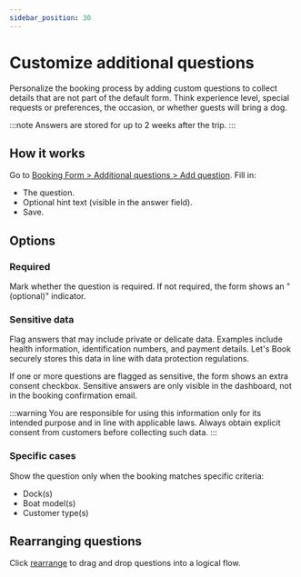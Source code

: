 ```yaml
---
sidebar_position: 30
---
```


# Customize additional questions

Personalize the booking process by adding custom questions to collect details that are not part of the default form. Think experience level, special requests or preferences, the occasion, or whether guests will bring a dog.

:::note
Answers are stored for up to 2 weeks after the trip.
:::

## How it works

Go to [Booking Form > Additional questions > Add question](https://dashboard.letsbook.app/booking-form/additional-questions/add). Fill in:

- The question.
- Optional hint text (visible in the answer field).
- Save.

## Options

### Required

Mark whether the question is required. If not required, the form shows an "(optional)" indicator.

### Sensitive data

Flag answers that may include private or delicate data. Examples include health information, identification numbers, and payment details. Let's Book securely stores this data in line with data protection regulations.

If one or more questions are flagged as sensitive, the form shows an extra consent checkbox. Sensitive answers are only visible in the dashboard, not in the booking confirmation email.

:::warning
You are responsible for using this information only for its intended purpose and in line with applicable laws. Always obtain explicit consent from customers before collecting such data.
:::

### Specific cases

Show the question only when the booking matches specific criteria:

- Dock(s)
- Boat model(s)
- Customer type(s)

## Rearranging questions

Click [rearrange](https://dashboard.letsbook.app/booking-form/additional-questions/rearrange) to drag and drop questions into a logical flow.
